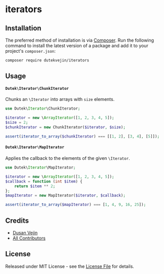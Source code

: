 # iterators

## Installation

The preferred method of installation is via [Composer](http://getcomposer.org/). Run the following command to install the latest version of a package and add it to your project's `composer.json`:

```bash
composer require dutekvejin/iterators
```

## Usage

#### `Dutek\Iterator\ChunkIterator`
Chunks an `\Iterator` into arrays with `size` elements. 

``` php
use Dutek\Iterator\ChunkIterator;

$iterator = new \ArrayIterator([1, 2, 3, 4, 5]);
$size = 2;
$chunkIterator = new ChunkIterator($iterator, $size);

assert(iterator_to_array($chunkIterator) === [[1, 2], [3, 4], [5]]);
```

#### `Dutek\Iterator\MapIterator`
Applies the callback to the elements of the given `\Iterator`. 

``` php
use Dutek\Iterator\MapIterator;

$iterator = new \ArrayIterator([1, 2, 3, 4, 5]);
$callback = function (int $item) {
    return $item ** 2;
};
$mapIterator = new MapIterator($iterator, $callback);

assert(iterator_to_array($mapIterator) === [1, 4, 9, 16, 25]);

```


## Credits

- [Dusan Vejin][link-author]
- [All Contributors][link-contributors]

## License

Released under MIT License - see the [License File](LICENSE) for details.

[link-author]: https://github.com/dutekvejin
[link-contributors]: ../../contributors

